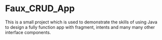 # Faux_CRUD_App
This is a small project which is used to demonstrate the skills of using Java to design a fully function app with fragment, intents and many many other interface components.
